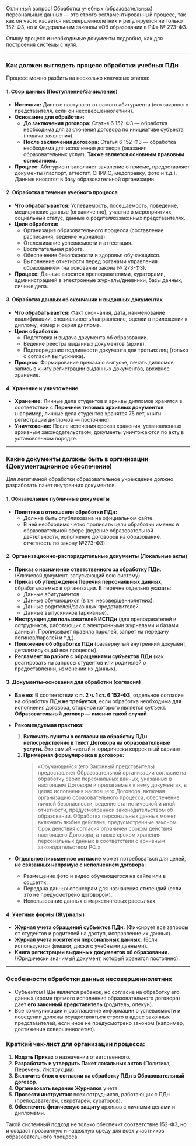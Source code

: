 Отличный вопрос! Обработка учебных (образовательных) персональных данных — это строго регламентированный процесс, так как он часто касается несовершеннолетних и регулируется не только 152-ФЗ, но и Федеральным законом «Об образовании в РФ» № 273-ФЗ.

Опишу процесс и необходимые документы подробно, как для построения системы с нуля.

---

### **Как должен выглядеть процесс обработки учебных ПДн**

Процесс можно разбить на несколько ключевых этапов:

#### **1. Сбор данных (Поступление/Зачисление)**

*   **Источник:** Данные поступают от самого абитуриента (его законного представителя, если он несовершеннолетний).
*   **Основание для обработки:**
    *   **До заключения договора:** Статья 6 152-ФЗ — обработка необходима для заключения договора по инициативе субъекта (подача заявления).
    *   **После заключения договора:** Статья 6 152-ФЗ — обработка необходима для исполнения договора (оказания образовательных услуг). **Также является основным правовым основанием.**
*   **Процесс:** Абитуриент заполняет заявление о приеме, предоставляет документы (паспорт, аттестат, СНИЛС, медсправку, фото и т.д.). Данные вносятся в базу образовательной организации.

#### **2. Обработка в течение учебного процесса**

*   **Что обрабатывается:** Успеваемость, посещаемость, поведение, медицинские данные (ограниченно), участие в мероприятиях, социальный статус, данные о родителях/законных представителях.
*   **Цели обработки:**
    *   Организация образовательного процесса (составление расписания, ведение журналов).
    *   Отслеживание успеваемости и аттестация.
    *   Воспитательная работа.
    *   Обеспечение безопасности и здоровья обучающихся.
    *   Выполнение отчетности перед органами управления образованием (на основании закона № 273-ФЗ).
*   **Процесс:** Данные вносятся преподавателями, кураторами, администрацией в электронные журналы/дневники, базы данных, личные дела.

#### **3. Обработка данных об окончании и выданных документах**

*   **Что обрабатывается:** Факт окончания, дата, наименование квалификации, специальность/направление, оценки в приложении к диплому, номер и серия диплома.
*   **Цели обработки:**
    *   Подготовка и выдача документа об образовании.
    *   Ведение реестра выданных документов (архив).
    *   Подтверждение подлинности документа для третьих лиц (только с согласия выпускника).
*   **Процесс:** Формирование приказа о выпуске, печать дипломов, запись в книгу регистрации выданных документов, архивное хранение.

#### **4. Хранение и уничтожение**

*   **Хранение:** Личные дела студентов и архивы дипломов хранятся в соответствии с **Перечнем типовых архивных документов** (например, личные дела студентов хранятся 75 лет, книги регистрации дипломов — постоянно).
*   **Уничтожение:** После истечения сроков хранения, установленных архивным законодательством, документы уничтожаются по акту в установленном порядке.

---

### **Какие документы должны быть в организации (Документационное обеспечение)**

Для легитимной обработки образовательное учреждение должно разработать пакет внутренних документов.

#### **1. Обязательные публичные документы**

*   **Политика в отношении обработки ПДн:**
    *   Должна быть опубликована на официальном сайте.
    *   В ней необходимо четко прописать цели обработки именно в образовательной сфере (ведение образовательной деятельности, исполнение договоров на образование, отчетность по закону №273-ФЗ).

#### **2. Организационно-распорядительные документы (Локальные акты)**

*   **Приказ о назначении ответственного за обработку ПДн.** (Ключевой документ, запускающий всю систему).
*   **Приказ об утверждении Перечня персональных данных**, обрабатываемых в организации. В перечне отдельно указать:
    *   Данные абитуриентов.
    *   Данные обучающихся (в т.ч. несовершеннолетних).
    *   Данные родителей/законных представителей.
    *   Данные выпускников (архивные).
*   **Инструкция для пользователей ИСПДн** (для преподавателей и сотрудников, работающих с электронными журналами и базами данных). Прописывает правила паролей, запрет на передачу логинов/паролей и т.д.).
*   **Положение об обработке ПДн** (развернутый внутренний документ, детализирующий все процессы).
*   **Регламент по работе с обращениями субъектов ПДн** (как реагировать на запросы студентов или родителей о предоставлении, изменении их данных).

#### **3. Документы-основания для обработки (согласия)**

*   **Важно:** В соответствии с **п. 2 ч. 1 ст. 6 152-ФЗ**, отдельное согласие на обработку ПДн **не требуется**, если обработка необходима для исполнения договора, стороной которого является субъект. **Образовательный договор — именно такой случай.**

*   **Рекомендуемая практика:**
    1.  **Включать пункты о согласии на обработку ПДн непосредственно в текст Договора на образовательные услуги.** Это самый чистый и юридически корректный вариант.
    2.  **Примерная формулировка в договоре:**
        > «Обучающийся (его Законный представитель) предоставляет Образовательной организации согласие на обработку своих персональных данных, указанных в настоящем Договоре и прилагаемых к нему документах, в целях исполнения настоящего Договора, включая организацию образовательного процесса, обеспечение личной безопасности, ведение статистической и иной отчетности, предусмотренной законодательством об образовании. Обработка персональных данных может включать любые действия, предусмотренные законом. Срок действия согласия ограничен сроком действия настоящего Договора, а также сроком хранения персональных данных в соответствии с архивным законодательством РФ.»

*   **Отдельное письменное согласие** может потребоваться для целей, **не связанных напрямую с исполнением договора**:
    *   Размещение фото и видео обучающегося на сайте или в соцсетях.
    *   Передача данных спонсорам для назначения стипендий (если это не предусмотрено договором).
    *   Использование данных в маркетинговых рассылках.

#### **4. Учетные формы (Журналы)**

*   **Журнал учета обращений субъектов ПДн.** (Фиксирует все запросы от студентов и родителей на доступ, исправление их данных).
*   **Журнал учета носителей персональных данных.** (Если используются флешки, диски с учебными данными).
*   **Книга регистрации выданных документов об образовании.** (Юридически значимый документ, который хранится постоянно).

---

### **Особенности обработки данных несовершеннолетних**

*   Субъектом ПДн является ребенок, но согласие на обработку его данных (кроме прямого исполнения образовательного договора) дает **его законный представитель** (родитель, опекун).
*   Все коммуникации и разглашение информации о успеваемости и поведении должны осуществляться строго в адрес законных представителей, если иное не предусмотрено законом (например, достижение совершеннолетия).

### **Краткий чек-лист для организации процесса:**

1.  **Издать Приказ** о назначении ответственного.
2.  **Разработать и утвердить Пакет локальных актов** (Политика, Перечень, Инструкции).
3.  **Включить блок о согласии на обработку ПДн в Образовательный договор.**
4.  **Организовать ведение Журналов** учета.
5.  **Провести инструктаж** всех сотрудников, работающих с ПДн (преподавателей, секретарей, кураторов).
6.  **Обеспечить физическую защиту** архивов с личными делами и дипломами.

Такой системный подход не только обеспечит соответствие 152-ФЗ, но и создаст прозрачную и надежную среду для всех участников образовательного процесса.